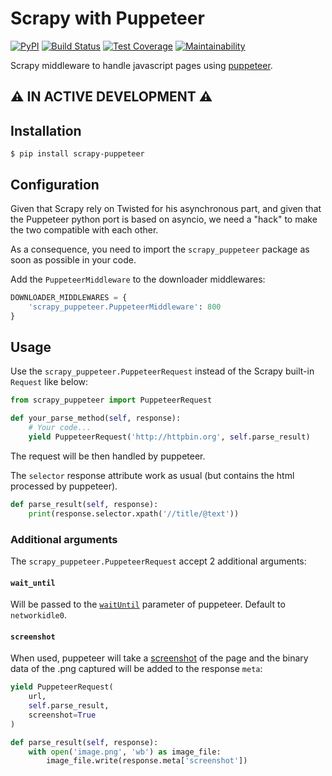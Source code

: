 # Scrapy with Puppeteer
[![PyPI](https://img.shields.io/pypi/v/scrapy-puppeteer.svg)](https://pypi.python.org/pypi/scrapy-puppeteer) [![Build Status](https://travis-ci.org/clemfromspace/scrapy-puppeteer.svg?branch=master)](https://travis-ci.org/clemfromspace/scrapy-puppeteer) [![Test Coverage](https://api.codeclimate.com/v1/badges/5c737098dc38a835ff96/test_coverage)](https://codeclimate.com/github/clemfromspace/scrapy-puppeteer/test_coverage) [![Maintainability](https://api.codeclimate.com/v1/badges/5c737098dc38a835ff96/maintainability)](https://codeclimate.com/github/clemfromspace/scrapy-puppeteer/maintainability)

Scrapy middleware to handle javascript pages using [puppeteer](https://github.com/GoogleChrome/puppeteer).

## ⚠ IN ACTIVE DEVELOPMENT ⚠

## Installation
```
$ pip install scrapy-puppeteer
```

## Configuration
Given that Scrapy rely on Twisted for his asynchronous part, and given that the Puppeteer python port is based on asyncio,
we need a "hack" to make the two compatible with each other.

As a consequence, you need to import the `scrapy_puppeteer` package as soon as possible in your code.
 

Add the `PuppeteerMiddleware` to the downloader middlewares:
```python
DOWNLOADER_MIDDLEWARES = {
    'scrapy_puppeteer.PuppeteerMiddleware': 800
}
```


## Usage
Use the `scrapy_puppeteer.PuppeteerRequest` instead of the Scrapy built-in `Request` like below:
```python
from scrapy_puppeteer import PuppeteerRequest

def your_parse_method(self, response):
    # Your code...
    yield PuppeteerRequest('http://httpbin.org', self.parse_result)
```
The request will be then handled by puppeteer.

The `selector` response attribute work as usual (but contains the html processed by puppeteer).

```python
def parse_result(self, response):
    print(response.selector.xpath('//title/@text'))
```

### Additional arguments
The `scrapy_puppeteer.PuppeteerRequest` accept 2 additional arguments:

#### `wait_until`

Will be passed to the [`waitUntil`](https://miyakogi.github.io/pyppeteer/_modules/pyppeteer/page.html#Page.goto) parameter of puppeteer.
Default to `networkidle0`.

#### `screenshot`
When used, puppeteer will take a [screenshot](https://miyakogi.github.io/pyppeteer/reference.html?highlight=headers#pyppeteer.page.Page.screenshot) of the page and the binary data of the .png captured will be added to the response `meta`:
```python
yield PuppeteerRequest(
    url,
    self.parse_result,
    screenshot=True
)

def parse_result(self, response):
    with open('image.png', 'wb') as image_file:
        image_file.write(response.meta['screenshot'])
```

